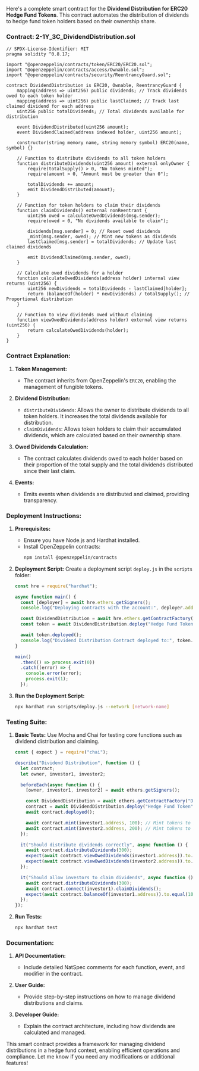Here's a complete smart contract for the **Dividend Distribution for ERC20 Hedge Fund Tokens**. This contract automates the distribution of dividends to hedge fund token holders based on their ownership share.

### Contract: 2-1Y_3C_DividendDistribution.sol

```solidity
// SPDX-License-Identifier: MIT
pragma solidity ^0.8.17;

import "@openzeppelin/contracts/token/ERC20/ERC20.sol";
import "@openzeppelin/contracts/access/Ownable.sol";
import "@openzeppelin/contracts/security/ReentrancyGuard.sol";

contract DividendDistribution is ERC20, Ownable, ReentrancyGuard {
    mapping(address => uint256) public dividends; // Track dividends owed to each token holder
    mapping(address => uint256) public lastClaimed; // Track last claimed dividend for each address
    uint256 public totalDividends; // Total dividends available for distribution

    event DividendDistributed(uint256 amount);
    event DividendClaimed(address indexed holder, uint256 amount);

    constructor(string memory name, string memory symbol) ERC20(name, symbol) {}

    // Function to distribute dividends to all token holders
    function distributeDividends(uint256 amount) external onlyOwner {
        require(totalSupply() > 0, "No tokens minted");
        require(amount > 0, "Amount must be greater than 0");

        totalDividends += amount;
        emit DividendDistributed(amount);
    }

    // Function for token holders to claim their dividends
    function claimDividends() external nonReentrant {
        uint256 owed = calculateOwedDividends(msg.sender);
        require(owed > 0, "No dividends available to claim");

        dividends[msg.sender] = 0; // Reset owed dividends
        _mint(msg.sender, owed); // Mint new tokens as dividends
        lastClaimed[msg.sender] = totalDividends; // Update last claimed dividends

        emit DividendClaimed(msg.sender, owed);
    }

    // Calculate owed dividends for a holder
    function calculateOwedDividends(address holder) internal view returns (uint256) {
        uint256 newDividends = totalDividends - lastClaimed[holder];
        return (balanceOf(holder) * newDividends) / totalSupply(); // Proportional distribution
    }

    // Function to view dividends owed without claiming
    function viewOwedDividends(address holder) external view returns (uint256) {
        return calculateOwedDividends(holder);
    }
}
```

### Contract Explanation:

1. **Token Management:**
   - The contract inherits from OpenZeppelin's `ERC20`, enabling the management of fungible tokens.

2. **Dividend Distribution:**
   - `distributeDividends`: Allows the owner to distribute dividends to all token holders. It increases the total dividends available for distribution.
   - `claimDividends`: Allows token holders to claim their accumulated dividends, which are calculated based on their ownership share.

3. **Owed Dividends Calculation:**
   - The contract calculates dividends owed to each holder based on their proportion of the total supply and the total dividends distributed since their last claim.

4. **Events:**
   - Emits events when dividends are distributed and claimed, providing transparency.

### Deployment Instructions:

1. **Prerequisites:**
   - Ensure you have Node.js and Hardhat installed.
   - Install OpenZeppelin contracts:
     ```bash
     npm install @openzeppelin/contracts
     ```

2. **Deployment Script:**
   Create a deployment script `deploy.js` in the `scripts` folder:

   ```javascript
   const hre = require("hardhat");

   async function main() {
     const [deployer] = await hre.ethers.getSigners();
     console.log("Deploying contracts with the account:", deployer.address);

     const DividendDistribution = await hre.ethers.getContractFactory("DividendDistribution");
     const token = await DividendDistribution.deploy("Hedge Fund Token", "HFT");

     await token.deployed();
     console.log("Dividend Distribution Contract deployed to:", token.address);
   }

   main()
     .then(() => process.exit(0))
     .catch((error) => {
       console.error(error);
       process.exit(1);
     });
   ```

3. **Run the Deployment Script:**
   ```bash
   npx hardhat run scripts/deploy.js --network [network-name]
   ```

### Testing Suite:

1. **Basic Tests:**
   Use Mocha and Chai for testing core functions such as dividend distribution and claiming.

   ```javascript
   const { expect } = require("chai");

   describe("Dividend Distribution", function () {
     let contract;
     let owner, investor1, investor2;

     beforeEach(async function () {
       [owner, investor1, investor2] = await ethers.getSigners();

       const DividendDistribution = await ethers.getContractFactory("DividendDistribution");
       contract = await DividendDistribution.deploy("Hedge Fund Token", "HFT");
       await contract.deployed();

       await contract.mint(investor1.address, 100); // Mint tokens to investor1
       await contract.mint(investor2.address, 200); // Mint tokens to investor2
     });

     it("Should distribute dividends correctly", async function () {
       await contract.distributeDividends(300);
       expect(await contract.viewOwedDividends(investor1.address)).to.equal(100); // 100 for investor1
       expect(await contract.viewOwedDividends(investor2.address)).to.equal(200); // 200 for investor2
     });

     it("Should allow investors to claim dividends", async function () {
       await contract.distributeDividends(300);
       await contract.connect(investor1).claimDividends();
       expect(await contract.balanceOf(investor1.address)).to.equal(100);
     });
   });
   ```

2. **Run Tests:**
   ```bash
   npx hardhat test
   ```

### Documentation:

1. **API Documentation:**
   - Include detailed NatSpec comments for each function, event, and modifier in the contract.

2. **User Guide:**
   - Provide step-by-step instructions on how to manage dividend distributions and claims.

3. **Developer Guide:**
   - Explain the contract architecture, including how dividends are calculated and managed.

This smart contract provides a framework for managing dividend distributions in a hedge fund context, enabling efficient operations and compliance. Let me know if you need any modifications or additional features!